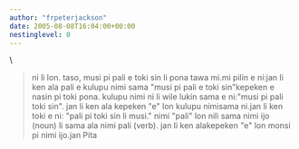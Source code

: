 ```yaml
---
author: "frpeterjackson"
date: 2005-08-08T16:04:00+00:00
nestinglevel: 0
---
```

\
> ni li lon. taso, musi pi pali e toki sin li pona tawa mi.mi pilin e ni:jan li ken ala pali e kulupu nimi sama "musi pi pali e toki sin"kepeken e nasin pi toki pona. kulupu nimi ni li wile lukin sama e ni:"musi pi pali toki sin". jan li ken ala kepeken "e" lon kulupu nimisama ni.jan li ken toki e ni: "pali pi toki sin li musi." nimi "pali" lon nili sama nimi ijo (noun) li sama ala nimi pali (verb). jan li ken alakepeken "e" lon monsi pi nimi ijo.jan Pita